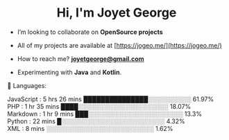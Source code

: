 <h1 align="center">Hi, I'm Joyet George</h1>

-  I’m looking to collaborate on **OpenSource projects**

-  All of my projects are available at [https://jogeo.me/](https://jogeo.me/)

-  How to reach me? **joyetgeorge@gmail.com**

-  Experimenting with **Java** and **Kotlin**.

💬 Languages: <br>
<p> 
JavaScript         :      5 hrs 26 mins       ███████████████░░░░░░░░░░   61.97%<br>
PHP                :      1 hr 35 mins        ████░░░░░░░░░░░░░░░░░░░░░   18.07%<br>
Markdown           :      1 hr 9 mins         ███░░░░░░░░░░░░░░░░░░░░░░   13.3%<br>
Python             :      22 mins             █░░░░░░░░░░░░░░░░░░░░░░░░   4.32%<br>
XML                :      8 mins              ░░░░░░░░░░░░░░░░░░░░░░░░░   1.62%<br>
</p>

